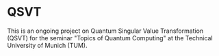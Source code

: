 # QSVT
This is an ongoing project on Quantum Singular Value Transformation (QSVT) for the seminar "Topics of Quantum Computing" at the Technical University of Munich (TUM). 
